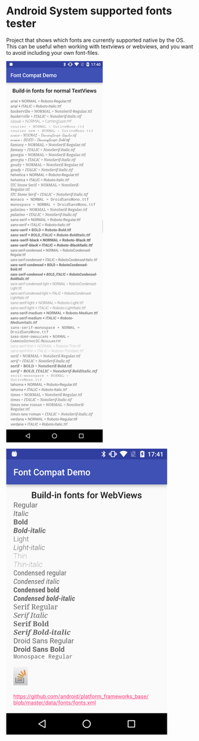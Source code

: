 # Android System supported fonts tester

Project that shows which fonts are currently supported native by the OS.
This can be useful when working with textviews or webviews, and you want to avoid including your own font-files.

![TextView](/art/img_textview.png)

![Webview](/art/img_webview.png)
